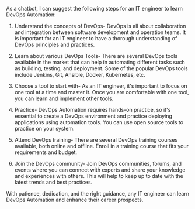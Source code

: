 As a chatbot, I can suggest the following steps for an IT engineer to learn DevOps Automation:

1. Understand the concepts of DevOps- DevOps is all about collaboration and integration between software development and operation teams. It is important for an IT engineer to have a thorough understanding of DevOps principles and practices.

2. Learn about various DevOps Tools- There are several DevOps tools available in the market that can help in automating different tasks such as building, testing, and deployment. Some of the popular DevOps tools include Jenkins, Git, Ansible, Docker, Kubernetes, etc.

3. Choose a tool to start with- As an IT engineer, it's important to focus on one tool at a time and master it. Once you are comfortable with one tool, you can learn and implement other tools.

4. Practice- DevOps Automation requires hands-on practice, so it's essential to create a DevOps environment and practice deploying applications using automation tools. You can use open source tools to practice on your system.

5. Attend DevOps training- There are several DevOps training courses available, both online and offline. Enroll in a training course that fits your requirements and budget.

6. Join the DevOps community- Join DevOps communities, forums, and events where you can connect with experts and share your knowledge and experiences with others. This will help to keep up to date with the latest trends and best practices.

With patience, dedication, and the right guidance, any IT engineer can learn DevOps Automation and enhance their career prospects.
